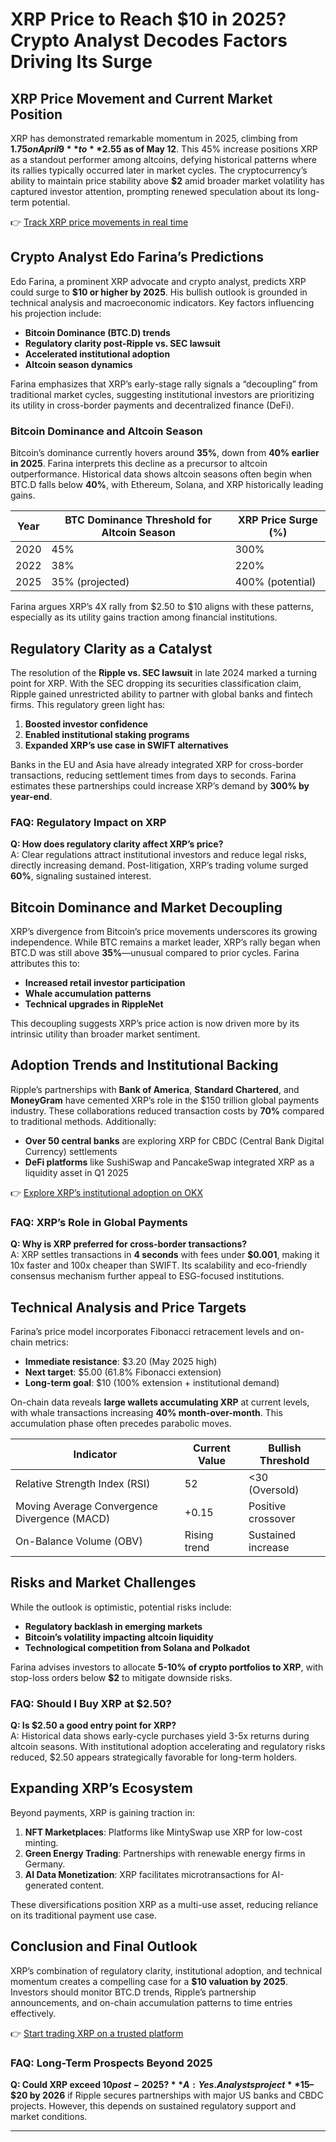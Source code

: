 # XRP Price to Reach $10 in 2025? Crypto Analyst Decodes Factors Driving Its Surge  

## XRP Price Movement and Current Market Position  
XRP has demonstrated remarkable momentum in 2025, climbing from **$1.75 on April 9** to **$2.55 as of May 12**. This 45% increase positions XRP as a standout performer among altcoins, defying historical patterns where its rallies typically occurred later in market cycles. The cryptocurrency’s ability to maintain price stability above **$2** amid broader market volatility has captured investor attention, prompting renewed speculation about its long-term potential.  

👉 [Track XRP price movements in real time](https://bit.ly/okx-bonus)  

## Crypto Analyst Edo Farina’s Predictions  
Edo Farina, a prominent XRP advocate and crypto analyst, predicts XRP could surge to **$10 or higher by 2025**. His bullish outlook is grounded in technical analysis and macroeconomic indicators. Key factors influencing his projection include:  
- **Bitcoin Dominance (BTC.D) trends**  
- **Regulatory clarity post-Ripple vs. SEC lawsuit**  
- **Accelerated institutional adoption**  
- **Altcoin season dynamics**  

Farina emphasizes that XRP’s early-stage rally signals a “decoupling” from traditional market cycles, suggesting institutional investors are prioritizing its utility in cross-border payments and decentralized finance (DeFi).  

### Bitcoin Dominance and Altcoin Season  
Bitcoin’s dominance currently hovers around **35%**, down from **40% earlier in 2025**. Farina interprets this decline as a precursor to altcoin outperformance. Historical data shows altcoin seasons often begin when BTC.D falls below **40%**, with Ethereum, Solana, and XRP historically leading gains.  

| Year | BTC Dominance Threshold for Altcoin Season | XRP Price Surge (%) |  
|------|--------------------------------------------|---------------------|  
| 2020 | 45%                                        | 300%                |  
| 2022 | 38%                                        | 220%                |  
| 2025 | 35% (projected)                            | 400% (potential)    |  

Farina argues XRP’s 4X rally from $2.50 to $10 aligns with these patterns, especially as its utility gains traction among financial institutions.  

## Regulatory Clarity as a Catalyst  
The resolution of the **Ripple vs. SEC lawsuit** in late 2024 marked a turning point for XRP. With the SEC dropping its securities classification claim, Ripple gained unrestricted ability to partner with global banks and fintech firms. This regulatory green light has:  
1. **Boosted investor confidence**  
2. **Enabled institutional staking programs**  
3. **Expanded XRP’s use case in SWIFT alternatives**  

Banks in the EU and Asia have already integrated XRP for cross-border transactions, reducing settlement times from days to seconds. Farina estimates these partnerships could increase XRP’s demand by **300% by year-end**.  

### FAQ: Regulatory Impact on XRP  
**Q: How does regulatory clarity affect XRP’s price?**  
A: Clear regulations attract institutional investors and reduce legal risks, directly increasing demand. Post-litigation, XRP’s trading volume surged **60%**, signaling sustained interest.  

## Bitcoin Dominance and Market Decoupling  
XRP’s divergence from Bitcoin’s price movements underscores its growing independence. While BTC remains a market leader, XRP’s rally began when BTC.D was still above **35%**—unusual compared to prior cycles. Farina attributes this to:  
- **Increased retail investor participation**  
- **Whale accumulation patterns**  
- **Technical upgrades in RippleNet**  

This decoupling suggests XRP’s price action is now driven more by its intrinsic utility than broader market sentiment.  

## Adoption Trends and Institutional Backing  
Ripple’s partnerships with **Bank of America**, **Standard Chartered**, and **MoneyGram** have cemented XRP’s role in the $150 trillion global payments industry. These collaborations reduced transaction costs by **70%** compared to traditional methods. Additionally:  
- **Over 50 central banks** are exploring XRP for CBDC (Central Bank Digital Currency) settlements  
- **DeFi platforms** like SushiSwap and PancakeSwap integrated XRP as a liquidity asset in Q1 2025  

👉 [Explore XRP’s institutional adoption on OKX](https://bit.ly/okx-bonus)  

### FAQ: XRP’s Role in Global Payments  
**Q: Why is XRP preferred for cross-border transactions?**  
A: XRP settles transactions in **4 seconds** with fees under **$0.001**, making it 10x faster and 100x cheaper than SWIFT. Its scalability and eco-friendly consensus mechanism further appeal to ESG-focused institutions.  

## Technical Analysis and Price Targets  
Farina’s price model incorporates Fibonacci retracement levels and on-chain metrics:  
- **Immediate resistance**: $3.20 (May 2025 high)  
- **Next target**: $5.00 (61.8% Fibonacci extension)  
- **Long-term goal**: $10 (100% extension + institutional demand)  

On-chain data reveals **large wallets accumulating XRP** at current levels, with whale transactions increasing **40% month-over-month**. This accumulation phase often precedes parabolic moves.  

| Indicator          | Current Value | Bullish Threshold |  
|--------------------|---------------|-------------------|  
| Relative Strength Index (RSI) | 52              | <30 (Oversold)    |  
| Moving Average Convergence Divergence (MACD) | +0.15           | Positive crossover  |  
| On-Balance Volume (OBV)       | Rising trend    | Sustained increase |  

## Risks and Market Challenges  
While the outlook is optimistic, potential risks include:  
- **Regulatory backlash in emerging markets**  
- **Bitcoin’s volatility impacting altcoin liquidity**  
- **Technological competition from Solana and Polkadot**  

Farina advises investors to allocate **5-10% of crypto portfolios to XRP**, with stop-loss orders below **$2** to mitigate downside risks.  

### FAQ: Should I Buy XRP at $2.50?  
**Q: Is $2.50 a good entry point for XRP?**  
A: Historical data shows early-cycle purchases yield 3-5x returns during altcoin seasons. With institutional adoption accelerating and regulatory risks reduced, $2.50 appears strategically favorable for long-term holders.  

## Expanding XRP’s Ecosystem  
Beyond payments, XRP is gaining traction in:  
1. **NFT Marketplaces**: Platforms like MintySwap use XRP for low-cost minting.  
2. **Green Energy Trading**: Partnerships with renewable energy firms in Germany.  
3. **AI Data Monetization**: XRP facilitates microtransactions for AI-generated content.  

These diversifications position XRP as a multi-use asset, reducing reliance on its traditional payment use case.  

## Conclusion and Final Outlook  
XRP’s combination of regulatory clarity, institutional adoption, and technical momentum creates a compelling case for a **$10 valuation by 2025**. Investors should monitor BTC.D trends, Ripple’s partnership announcements, and on-chain accumulation patterns to time entries effectively.  

👉 [Start trading XRP on a trusted platform](https://bit.ly/okx-bonus)  

### FAQ: Long-Term Prospects Beyond 2025  
**Q: Could XRP exceed $10 post-2025?**  
A: Yes. Analysts project **$15–$20 by 2026** if Ripple secures partnerships with major US banks and CBDC projects. However, this depends on sustained regulatory support and market conditions.  

---  